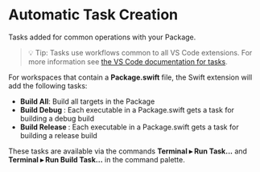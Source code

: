 # Automatic Task Creation

Tasks added for common operations with your Package.

> 💡 Tip: Tasks use workflows common to all VS Code extensions. For more information see [the VS Code documentation for tasks](https://code.visualstudio.com/docs/editor/tasks).

For workspaces that contain a **Package.swift** file, the Swift extension will add the following tasks:

- **Build All**: Build all targets in the Package
- **Build Debug <Executable>**: Each executable in a Package.swift gets a task for building a debug build
- **Build Release <Executable>**: Each executable in a Package.swift gets a task for building a release build

These tasks are available via the commands **Terminal ▸ Run Task...** and **Terminal ▸ Run Build Task...** in the command palette.
